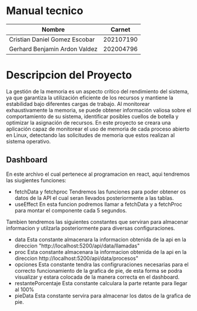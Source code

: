 
# Manual tecnico
|Nombre  | Carnet | 
|------------- | -------------|
| Cristian Daniel Gomez Escobar |202107190 |
| Gerhard Benjamin Ardon Valdez  |202004796 |
# Descripcion del Proyecto
La gestión de la memoria es un aspecto crítico del rendimiento del sistema, ya que garantiza la utilización eficiente de los recursos y mantiene la estabilidad bajo diferentes cargas de trabajo. Al monitorear exhaustivamente la memoria, se puede obtener información valiosa sobre el comportamiento de su
sistema, identificar posibles cuellos de botella y optimizar la asignación de recursos. En este proyecto se creara una aplicación capaz de monitorear el uso de memoria de cada proceso abierto en Linux, detectando las solicitudes de memoria que estos realizan al sistema operativo.
## Dashboard
En este archivo el cual pertenece al programacion en react, aqui tendremos las siugientes funciones:
* fetchData y fetchproc
Tendremos las funciones para poder obtener os datos de la API el cual seran llevados posteriormente a las tablas.
* useEffect
En esta funcion podremos llamar a fetchData y a fetchProc para montar el componente cada 5 segundos.

Tambien tendremos las siguientes constantes que serviran para almacenar informacion y utilzarla posteriormente para diversas configuraciones.
* data
Esta constante almacenara la informacion obtenida de la api en la direccion "http://localhost:5200/api/data/llamadas"
* proc
Esta constante almacenara la informacion obtenida de la api en la direccion http://localhost:5200/api/data/procesos"
* opciones
Esta constante tendra las configruraciones necesarias para el correcto funcionamiento de la grafica de pie, de esta forma se podra visualizar y estara colocada de la manera correcta en el dashboard.
* restantePorcentaje
Esta constante calculara la parte retante para llegar al 100%
* pieData
Esta constante servira para almacenar los datos de la grafica de pie.
